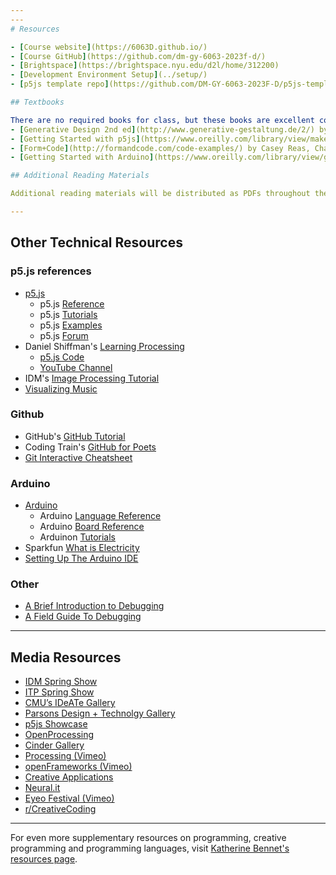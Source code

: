 ```yaml
---
---
# Resources

- [Course website](https://6063D.github.io/)
- [Course GitHub](https://github.com/dm-gy-6063-2023f-d/)
- [Brightspace](https://brightspace.nyu.edu/d2l/home/312200)
- [Development Environment Setup](../setup/)
- [p5js template repo](https://github.com/DM-GY-6063-2023F-D/p5js-template)

## Textbooks

There are no required books for class, but these books are excellent companions for the materials we'll be covering:
- [Generative Design 2nd ed](http://www.generative-gestaltung.de/2/) by Benedikt Gross, Hartmut Bohnacker, Julia Laub, Claudius Lazzeroni. [pdf (nyu lib)](https://ebookcentral.proquest.com/lib/nyulibrary-ebooks/detail.action?docID=5515144)
- [Getting Started with p5js](https://www.oreilly.com/library/view/make-getting-started/9781457186769/) by Lauren McCarthy, Casey Reas, Ben Fry. [pdf (nyu lib)](https://ebookcentral.proquest.com/lib/nyulibrary-ebooks/detail.action?docID=4333728)
- [Form+Code](http://formandcode.com/code-examples/) by Casey Reas, Chandler McWilliams. [pdf (nyu lib)](https://ebookcentral.proquest.com/lib/nyulibrary-ebooks/detail.action?docID=3387346)
- [Getting Started with Arduino](https://www.oreilly.com/library/view/getting-started-with/9781449363321/) by Massimo Banzi, Michael Shiloh. [pdf (nyu lib)](https://ebookcentral.proquest.com/lib/nyulibrary-ebooks/detail.action?docID=1887986)

## Additional Reading Materials

Additional reading materials will be distributed as PDFs throughout the semester.

---
```


## Other Technical Resources

### p5.js references

- [p5.js](https://p5js.org/)
  - p5.js [Reference](https://p5js.org/reference/)
  - p5.js [Tutorials](https://p5js.org/learn/)
  - p5.js [Examples](https://p5js.org/examples/)
  - p5.js [Forum](https://discourse.processing.org/c/p5js/10)
- Daniel Shiffman's [Learning Processing](http://learningprocessing.com/)
  - [p5.js Code](https://github.com/shiffman/LearningProcessing-p5.js)
  - [YouTube Channel](https://www.youtube.com/playlist?list=PLRqwX-V7Uu6Zy51Q-x9tMWIv9cueOFTFA)
- IDM's [Image Processing Tutorial](https://idmnyu.github.io/p5.js-image/)
- [Visualizing Music](https://therewasaguy.github.io/p5-music-viz/)

### Github

- GitHub's [GitHub Tutorial](https://docs.github.com/en/get-started/quickstart/hello-world)
- Coding Train's [GitHub for Poets](https://thecodingtrain.com/tracks/git-and-github-for-poets)
- [Git Interactive Cheatsheet](https://ndpsoftware.com/git-cheatsheet.html)

### Arduino
- [Arduino](https://www.arduino.cc/)
  - Arduino [Language Reference](https://www.arduino.cc/reference/en/)
  - Arduino [Board Reference](https://docs.arduino.cc/)
  - Arduinon [Tutorials](https://docs.arduino.cc/tutorials/)
- Sparkfun [What is Electricity](https://learn.sparkfun.com/tutorials/what-is-electricity/all)
- [Setting Up The Arduino IDE](https://diyodemag.com/education/fundamentals_setting_up_the_arduino_ide)

### Other

- [A Brief Introduction to Debugging](https://vimeo.com/channels/debugging)
- [A Field Guide To Debugging](https://p5js.org/learn/debugging.html)

---

## Media Resources

- [IDM Spring Show](http://idm.show)
- [ITP Spring Show](https://itp.nyu.edu/shows/)
- [CMU’s IDeATe Gallery](http://ideate.xsead.cmu.edu/gallery/projects)
- [Parsons Design + Technolgy Gallery](https://www.newschool.edu/parsons/mfa-design-technology-student-work/)
- [p5js Showcase](https://p5js.org/showcase/)
- [OpenProcessing](https://www.openprocessing.org/)
- [Cinder Gallery](https://libcinder.org/gallery)
- [Processing (Vimeo)](https://vimeo.com/groups/processing)
- [openFrameworks (Vimeo)](https://vimeo.com/of)
- [Creative Applications](https://www.creativeapplications.net/)
- [Neural.it](http://neural.it/)
- [Eyeo Festival (Vimeo)](https://vimeo.com/eyeofestival)
- [r/CreativeCoding](https://www.reddit.com/r/creativecoding/)

---

For even more supplementary resources on programming, creative programming and programming languages, visit [Katherine Bennet's resources page](https://github.com/IDMNYU/CreativeCoding_A_SP23_Bennett/blob/main/Resources.md).
